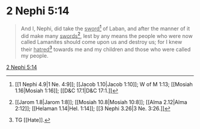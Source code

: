 # 2 Nephi 5:14

> And I, Nephi, did take the <u>sword</u>[^a] of Laban, and after the manner of it did make many <u>swords</u>[^b], lest by any means the people who were now called Lamanites should come upon us and destroy us; for I knew their <u>hatred</u>[^c] towards me and my children and those who were called my people.

[2 Nephi 5:14](https://www.churchofjesuschrist.org/study/scriptures/bofm/2-ne/5?lang=eng&id=p14#p14)


[^a]: [[1 Nephi 4.9|1 Ne. 4:9]]; [[Jacob 1.10|Jacob 1:10]]; W of M 1:13; [[Mosiah 1.16|Mosiah 1:16]]; [[D&C 17.1|D&C 17:1.]]
[^b]: [[Jarom 1.8|Jarom 1:8]]; [[Mosiah 10.8|Mosiah 10:8]]; [[Alma 2.12|Alma 2:12]]; [[Helaman 1.14|Hel. 1:14]]; [[3 Nephi 3.26|3 Ne. 3:26.]]
[^c]: TG [[Hate]].
